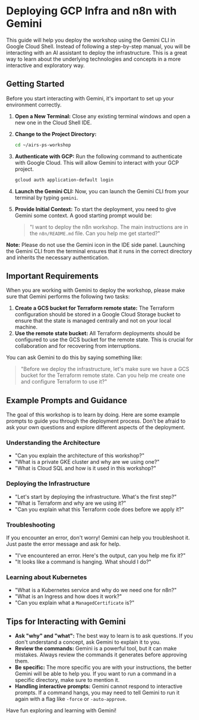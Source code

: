 # Deploying GCP Infra and n8n with Gemini

This guide will help you deploy the workshop using the Gemini CLI in Google Cloud Shell. Instead of following a step-by-step manual, you will be interacting with an AI assistant to deploy the infrastructure. This is a great way to learn about the underlying technologies and concepts in a more interactive and exploratory way.

## Getting Started

Before you start interacting with Gemini, it's important to set up your environment correctly.

1.  **Open a New Terminal:** Close any existing terminal windows and open a new one in the Cloud Shell IDE.

2.  **Change to the Project Directory:**
    ```bash
    cd ~/airs-ps-workshop
    ```

3.  **Authenticate with GCP:** Run the following command to authenticate with Google Cloud. This will allow Gemini to interact with your GCP project.
    ```bash
    gcloud auth application-default login
    ```

4.  **Launch the Gemini CLI:** Now, you can launch the Gemini CLI from your terminal by typing `gemini`.

5.  **Provide Initial Context:** To start the deployment, you need to give Gemini some context. A good starting prompt would be:
    > "I want to deploy the n8n workshop. The main instructions are in the `n8n/README.md` file. Can you help me get started?"

**Note:** Please do not use the Gemini icon in the IDE side panel. Launching the Gemini CLI from the terminal ensures that it runs in the correct directory and inherits the necessary authentication.

## Important Requirements

When you are working with Gemini to deploy the workshop, please make sure that Gemini performs the following two tasks:

1.  **Create a GCS bucket for Terraform remote state:** The Terraform configuration should be stored in a Google Cloud Storage bucket to ensure that the state is managed centrally and not on your local machine.
2.  **Use the remote state bucket:** All Terraform deployments should be configured to use the GCS bucket for the remote state. This is crucial for collaboration and for recovering from interruptions.

You can ask Gemini to do this by saying something like:

> "Before we deploy the infrastructure, let's make sure we have a GCS bucket for the Terraform remote state. Can you help me create one and configure Terraform to use it?"

## Example Prompts and Guidance

The goal of this workshop is to learn by doing. Here are some example prompts to guide you through the deployment process. Don't be afraid to ask your own questions and explore different aspects of the deployment.

### Understanding the Architecture

*   "Can you explain the architecture of this workshop?"
*   "What is a private GKE cluster and why are we using one?"
*   "What is Cloud SQL and how is it used in this workshop?"

### Deploying the Infrastructure

*   "Let's start by deploying the infrastructure. What's the first step?"
*   "What is Terraform and why are we using it?"
*   "Can you explain what this Terraform code does before we apply it?"

### Troubleshooting

If you encounter an error, don't worry! Gemini can help you troubleshoot it. Just paste the error message and ask for help.

*   "I've encountered an error. Here's the output, can you help me fix it?"
*   "It looks like a command is hanging. What should I do?"

### Learning about Kubernetes

*   "What is a Kubernetes service and why do we need one for n8n?"
*   "What is an Ingress and how does it work?"
*   "Can you explain what a `ManagedCertificate` is?"

## Tips for Interacting with Gemini

*   **Ask "why" and "what":** The best way to learn is to ask questions. If you don't understand a concept, ask Gemini to explain it to you.
*   **Review the commands:** Gemini is a powerful tool, but it can make mistakes. Always review the commands it generates before approving them.
*   **Be specific:** The more specific you are with your instructions, the better Gemini will be able to help you. If you want to run a command in a specific directory, make sure to mention it.
*   **Handling interactive prompts:** Gemini cannot respond to interactive prompts. If a command hangs, you may need to tell Gemini to run it again with a flag like `-force` or `-auto-approve`.

Have fun exploring and learning with Gemini!